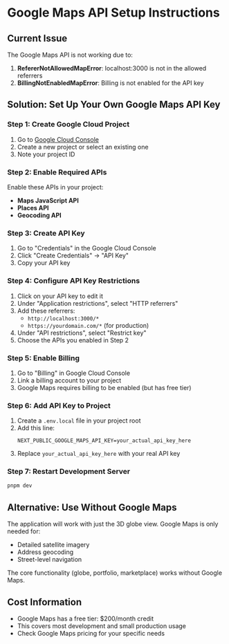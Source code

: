 # Google Maps API Setup Instructions

## Current Issue
The Google Maps API is not working due to:
1. **RefererNotAllowedMapError**: localhost:3000 is not in the allowed referrers
2. **BillingNotEnabledMapError**: Billing is not enabled for the API key

## Solution: Set Up Your Own Google Maps API Key

### Step 1: Create Google Cloud Project
1. Go to [Google Cloud Console](https://console.cloud.google.com/)
2. Create a new project or select an existing one
3. Note your project ID

### Step 2: Enable Required APIs
Enable these APIs in your project:
- **Maps JavaScript API**
- **Places API** 
- **Geocoding API**

### Step 3: Create API Key
1. Go to "Credentials" in the Google Cloud Console
2. Click "Create Credentials" → "API Key"
3. Copy your API key

### Step 4: Configure API Key Restrictions
1. Click on your API key to edit it
2. Under "Application restrictions", select "HTTP referrers"
3. Add these referrers:
   - `http://localhost:3000/*`
   - `https://yourdomain.com/*` (for production)
4. Under "API restrictions", select "Restrict key"
5. Choose the APIs you enabled in Step 2

### Step 5: Enable Billing
1. Go to "Billing" in Google Cloud Console
2. Link a billing account to your project
3. Google Maps requires billing to be enabled (but has free tier)

### Step 6: Add API Key to Project
1. Create a `.env.local` file in your project root
2. Add this line:
   ```
   NEXT_PUBLIC_GOOGLE_MAPS_API_KEY=your_actual_api_key_here
   ```
3. Replace `your_actual_api_key_here` with your real API key

### Step 7: Restart Development Server
```bash
pnpm dev
```

## Alternative: Use Without Google Maps
The application will work with just the 3D globe view. Google Maps is only needed for:
- Detailed satellite imagery
- Address geocoding
- Street-level navigation

The core functionality (globe, portfolio, marketplace) works without Google Maps.

## Cost Information
- Google Maps has a free tier: $200/month credit
- This covers most development and small production usage
- Check Google Maps pricing for your specific needs

